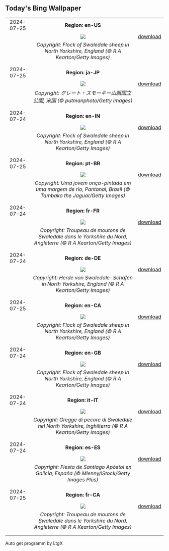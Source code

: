 ## Today's Bing Wallpaper
|      |      |      |
| :----: | :----: | :----: |
|2024-07-25|**Region: en-US**||
||![](https://www.bing.com/th?id=OHR.SheepCousins_EN-US9566915151_UHD.jpg&pid=hp&w=1152&h=648&rs=1&c=4)| [download](https://www.bing.com/th?id=OHR.SheepCousins_EN-US9566915151_UHD.jpg)|
||*Copyright: Flock of Swaledale sheep in North Yorkshire, England (© R A Kearton/Getty Images)*
||
|||
|2024-07-25|**Region: ja-JP**||
||![](https://www.bing.com/th?id=OHR.SmokyMountainTrail_JA-JP3526148027_UHD.jpg&pid=hp&w=1152&h=648&rs=1&c=4)| [download](https://www.bing.com/th?id=OHR.SmokyMountainTrail_JA-JP3526148027_UHD.jpg)|
||*Copyright: グレート・スモーキー山脈国立公園, 米国 (© putmanphoto/Getty Images)*
||
|||
|2024-07-24|**Region: en-IN**||
||![](https://www.bing.com/th?id=OHR.SheepCousins_EN-IN5841559829_UHD.jpg&pid=hp&w=1152&h=648&rs=1&c=4)| [download](https://www.bing.com/th?id=OHR.SheepCousins_EN-IN5841559829_UHD.jpg)|
||*Copyright: Flock of Swaledale sheep in North Yorkshire, England (© R A Kearton/Getty Images)*
||
|||
|2024-07-25|**Region: pt-BR**||
||![](https://www.bing.com/th?id=OHR.YoungJaguar_PT-BR2280455172_UHD.jpg&pid=hp&w=1152&h=648&rs=1&c=4)| [download](https://www.bing.com/th?id=OHR.YoungJaguar_PT-BR2280455172_UHD.jpg)|
||*Copyright: Uma jovem onça-pintada em uma margem de rio, Pantanal, Brasil (© Tambako the Jaguar/Getty Images)*
||
|||
|2024-07-24|**Region: fr-FR**||
||![](https://www.bing.com/th?id=OHR.SheepCousins_FR-FR2246016593_UHD.jpg&pid=hp&w=1152&h=648&rs=1&c=4)| [download](https://www.bing.com/th?id=OHR.SheepCousins_FR-FR2246016593_UHD.jpg)|
||*Copyright: Troupeau de moutons de Swaledale dans le Yorkshire du Nord, Angleterre (© R A Kearton/Getty Images)*
||
|||
|2024-07-24|**Region: de-DE**||
||![](https://www.bing.com/th?id=OHR.SheepCousins_DE-DE1595160882_UHD.jpg&pid=hp&w=1152&h=648&rs=1&c=4)| [download](https://www.bing.com/th?id=OHR.SheepCousins_DE-DE1595160882_UHD.jpg)|
||*Copyright: Herde von Swaledale-Schafen in North Yorkshire, England (© R A Kearton/Getty Images)*
||
|||
|2024-07-25|**Region: en-CA**||
||![](https://www.bing.com/th?id=OHR.SheepCousins_EN-CA1277302803_UHD.jpg&pid=hp&w=1152&h=648&rs=1&c=4)| [download](https://www.bing.com/th?id=OHR.SheepCousins_EN-CA1277302803_UHD.jpg)|
||*Copyright: Flock of Swaledale sheep in North Yorkshire, England (© R A Kearton/Getty Images)*
||
|||
|2024-07-24|**Region: en-GB**||
||![](https://www.bing.com/th?id=OHR.SheepCousins_EN-GB9631410299_UHD.jpg&pid=hp&w=1152&h=648&rs=1&c=4)| [download](https://www.bing.com/th?id=OHR.SheepCousins_EN-GB9631410299_UHD.jpg)|
||*Copyright: Flock of Swaledale sheep in North Yorkshire, England (© R A Kearton/Getty Images)*
||
|||
|2024-07-24|**Region: it-IT**||
||![](https://www.bing.com/th?id=OHR.SheepCousins_IT-IT2624157981_UHD.jpg&pid=hp&w=1152&h=648&rs=1&c=4)| [download](https://www.bing.com/th?id=OHR.SheepCousins_IT-IT2624157981_UHD.jpg)|
||*Copyright: Gregge di pecore di Swaledale nel North Yorkshire, Inghilterra (© R A Kearton/Getty Images)*
||
|||
|2024-07-24|**Region: es-ES**||
||![](https://www.bing.com/th?id=OHR.SaintJamesGalicia_ES-ES2247735379_UHD.jpg&pid=hp&w=1152&h=648&rs=1&c=4)| [download](https://www.bing.com/th?id=OHR.SaintJamesGalicia_ES-ES2247735379_UHD.jpg)|
||*Copyright: Fiesta de Santiago Apóstol en Galicia, España (© Mlenny/iStock/Getty Images Plus)*
||
|||
|2024-07-25|**Region: fr-CA**||
||![](https://www.bing.com/th?id=OHR.SheepCousins_FR-CA0942728657_UHD.jpg&pid=hp&w=1152&h=648&rs=1&c=4)| [download](https://www.bing.com/th?id=OHR.SheepCousins_FR-CA0942728657_UHD.jpg)|
||*Copyright: Troupeau de moutons de Swaledale dans le Yorkshire du Nord, Angleterre (© R A Kearton/Getty Images)*
||
|||

Auto get programm by LtgX
